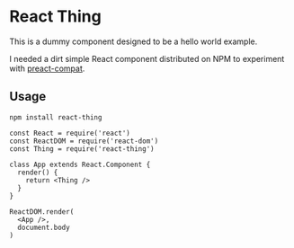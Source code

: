 React Thing
===========

This is a dummy component designed to be a hello world example.

I needed a dirt simple React component distributed on NPM to experiment with
[preact-compat](https://github.com/developit/preact-compat).


Usage
-----

```
npm install react-thing
```

```
const React = require('react')
const ReactDOM = require('react-dom')
const Thing = require('react-thing')

class App extends React.Component {
  render() {
    return <Thing />
  }
}

ReactDOM.render(
  <App />,
  document.body
)
```
